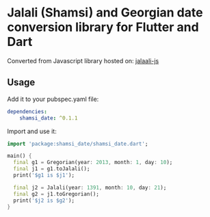 # Jalali (Shamsi) and Georgian date conversion library for Flutter and Dart

Converted from Javascript library hosted on: [jalaali-js](https://github.com/jalaali/jalaali-js)

## Usage

Add it to your pubspec.yaml file:

```yaml
dependencies:
    shamsi_date: ^0.1.1
```

Import and use it:

```dart
import 'package:shamsi_date/shamsi_date.dart';

main() {
  final g1 = Gregorian(year: 2013, month: 1, day: 10);
  final j1 = g1.toJalali();
  print('$g1 is $j1');

  final j2 = Jalali(year: 1391, month: 10, day: 21);
  final g2 = j1.toGregorian();
  print('$j2 is $g2');
}
```
